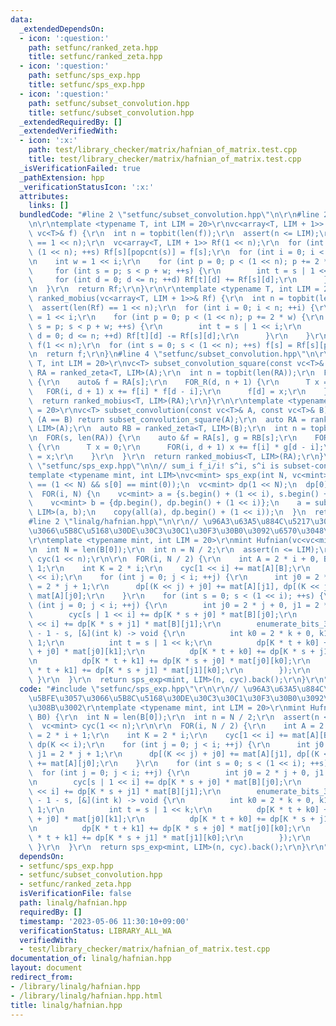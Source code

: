 ```yaml
---
data:
  _extendedDependsOn:
  - icon: ':question:'
    path: setfunc/ranked_zeta.hpp
    title: setfunc/ranked_zeta.hpp
  - icon: ':question:'
    path: setfunc/sps_exp.hpp
    title: setfunc/sps_exp.hpp
  - icon: ':question:'
    path: setfunc/subset_convolution.hpp
    title: setfunc/subset_convolution.hpp
  _extendedRequiredBy: []
  _extendedVerifiedWith:
  - icon: ':x:'
    path: test/library_checker/matrix/hafnian_of_matrix.test.cpp
    title: test/library_checker/matrix/hafnian_of_matrix.test.cpp
  _isVerificationFailed: true
  _pathExtension: hpp
  _verificationStatusIcon: ':x:'
  attributes:
    links: []
  bundledCode: "#line 2 \"setfunc/subset_convolution.hpp\"\n\r\n#line 2 \"setfunc/ranked_zeta.hpp\"\
    \n\r\ntemplate <typename T, int LIM = 20>\r\nvc<array<T, LIM + 1>> ranked_zeta(const\
    \ vc<T>& f) {\r\n  int n = topbit(len(f));\r\n  assert(n <= LIM);\r\n  assert(len(f)\
    \ == 1 << n);\r\n  vc<array<T, LIM + 1>> Rf(1 << n);\r\n  for (int s = 0; s <\
    \ (1 << n); ++s) Rf[s][popcnt(s)] = f[s];\r\n  for (int i = 0; i < n; ++i) {\r\
    \n    int w = 1 << i;\r\n    for (int p = 0; p < (1 << n); p += 2 * w) {\r\n \
    \     for (int s = p; s < p + w; ++s) {\r\n        int t = s | 1 << i;\r\n   \
    \     for (int d = 0; d <= n; ++d) Rf[t][d] += Rf[s][d];\r\n      }\r\n    }\r\
    \n  }\r\n  return Rf;\r\n}\r\n\r\ntemplate <typename T, int LIM = 20>\r\nvc<T>\
    \ ranked_mobius(vc<array<T, LIM + 1>>& Rf) {\r\n  int n = topbit(len(Rf));\r\n\
    \  assert(len(Rf) == 1 << n);\r\n  for (int i = 0; i < n; ++i) {\r\n    int w\
    \ = 1 << i;\r\n    for (int p = 0; p < (1 << n); p += 2 * w) {\r\n      for (int\
    \ s = p; s < p + w; ++s) {\r\n        int t = s | 1 << i;\r\n        for (int\
    \ d = 0; d <= n; ++d) Rf[t][d] -= Rf[s][d];\r\n      }\r\n    }\r\n  }\r\n  vc<T>\
    \ f(1 << n);\r\n  for (int s = 0; s < (1 << n); ++s) f[s] = Rf[s][popcnt(s)];\r\
    \n  return f;\r\n}\n#line 4 \"setfunc/subset_convolution.hpp\"\n\r\ntemplate <typename\
    \ T, int LIM = 20>\r\nvc<T> subset_convolution_square(const vc<T>& A) {\r\n  auto\
    \ RA = ranked_zeta<T, LIM>(A);\r\n  int n = topbit(len(RA));\r\n  FOR(s, len(RA))\
    \ {\r\n    auto& f = RA[s];\r\n    FOR_R(d, n + 1) {\r\n      T x = 0;\r\n   \
    \   FOR(i, d + 1) x += f[i] * f[d - i];\r\n      f[d] = x;\r\n    }\r\n  }\r\n\
    \  return ranked_mobius<T, LIM>(RA);\r\n}\r\n\r\ntemplate <typename T, int LIM\
    \ = 20>\r\nvc<T> subset_convolution(const vc<T>& A, const vc<T>& B) {\r\n  if\
    \ (A == B) return subset_convolution_square(A);\r\n  auto RA = ranked_zeta<T,\
    \ LIM>(A);\r\n  auto RB = ranked_zeta<T, LIM>(B);\r\n  int n = topbit(len(RA));\r\
    \n  FOR(s, len(RA)) {\r\n    auto &f = RA[s], g = RB[s];\r\n    FOR_R(d, n + 1)\
    \ {\r\n      T x = 0;\r\n      FOR(i, d + 1) x += f[i] * g[d - i];\r\n      f[d]\
    \ = x;\r\n    }\r\n  }\r\n  return ranked_mobius<T, LIM>(RA);\r\n}\r\n#line 2\
    \ \"setfunc/sps_exp.hpp\"\n\n// sum_i f_i/i! s^i, s^i is subset-convolution\n\
    template <typename mint, int LIM>\nvc<mint> sps_exp(int N, vc<mint>& s) {\n  assert(len(s)\
    \ == (1 << N) && s[0] == mint(0));\n  vc<mint> dp(1 << N);\n  dp[0] = mint(1);\n\
    \  FOR(i, N) {\n    vc<mint> a = {s.begin() + (1 << i), s.begin() + (2 << i)};\n\
    \    vc<mint> b = {dp.begin(), dp.begin() + (1 << i)};\n    a = subset_convolution<mint,\
    \ LIM>(a, b);\n    copy(all(a), dp.begin() + (1 << i));\n  }\n  return dp;\n}\n\
    #line 2 \"linalg/hafnian.hpp\"\n\r\n// \u96A3\u63A5\u884C\u5217\u306B\u5BFE\u3057\
    \u3066\u5B8C\u5168\u30DE\u30C3\u30C1\u30F3\u30B0\u3092\u6570\u3048\u308B\u3002\
    \r\ntemplate <typename mint, int LIM = 20>\r\nmint Hufnian(vc<vc<mint>>& B0) {\r\
    \n  int N = len(B[0]);\r\n  int n = N / 2;\r\n  assert(n <= LIM);\r\n  vc<mint>\
    \ cyc(1 << n);\r\n\r\n  FOR(i, N / 2) {\r\n    int A = 2 * i + 0, B = 2 * i +\
    \ 1;\r\n    int K = 2 * i;\r\n    cyc[1 << i] += mat[A][B];\r\n    vc<mint> dp(K\
    \ << i);\r\n    for (int j = 0; j < i; ++j) {\r\n      int j0 = 2 * j + 0, j1\
    \ = 2 * j + 1;\r\n      dp[(K << j) + j0] += mat[A][j1], dp[(K << j) + j1] +=\
    \ mat[A][j0];\r\n    }\r\n    for (int s = 0; s < (1 << i); ++s) {\r\n      for\
    \ (int j = 0; j < i; ++j) {\r\n        int j0 = 2 * j + 0, j1 = 2 * j + 1;\r\n\
    \        cyc[s | 1 << i] += dp[K * s + j0] * mat[B][j0];\r\n        cyc[s | 1\
    \ << i] += dp[K * s + j1] * mat[B][j1];\r\n        enumerate_bits_32((1 << i)\
    \ - 1 - s, [&](int k) -> void {\r\n          int k0 = 2 * k + 0, k1 = 2 * k +\
    \ 1;\r\n          int t = s | 1 << k;\r\n          dp[K * t + k0] += dp[K * s\
    \ + j0] * mat[j0][k1];\r\n          dp[K * t + k0] += dp[K * s + j1] * mat[j1][k1];\r\
    \n          dp[K * t + k1] += dp[K * s + j0] * mat[j0][k0];\r\n          dp[K\
    \ * t + k1] += dp[K * s + j1] * mat[j1][k0];\r\n        });\r\n      }\r\n   \
    \ }\r\n  }\r\n  return sps_exp<mint, LIM>(n, cyc).back();\r\n}\r\n"
  code: "#include \"setfunc/sps_exp.hpp\"\r\n\r\n// \u96A3\u63A5\u884C\u5217\u306B\
    \u5BFE\u3057\u3066\u5B8C\u5168\u30DE\u30C3\u30C1\u30F3\u30B0\u3092\u6570\u3048\
    \u308B\u3002\r\ntemplate <typename mint, int LIM = 20>\r\nmint Hufnian(vc<vc<mint>>&\
    \ B0) {\r\n  int N = len(B[0]);\r\n  int n = N / 2;\r\n  assert(n <= LIM);\r\n\
    \  vc<mint> cyc(1 << n);\r\n\r\n  FOR(i, N / 2) {\r\n    int A = 2 * i + 0, B\
    \ = 2 * i + 1;\r\n    int K = 2 * i;\r\n    cyc[1 << i] += mat[A][B];\r\n    vc<mint>\
    \ dp(K << i);\r\n    for (int j = 0; j < i; ++j) {\r\n      int j0 = 2 * j + 0,\
    \ j1 = 2 * j + 1;\r\n      dp[(K << j) + j0] += mat[A][j1], dp[(K << j) + j1]\
    \ += mat[A][j0];\r\n    }\r\n    for (int s = 0; s < (1 << i); ++s) {\r\n    \
    \  for (int j = 0; j < i; ++j) {\r\n        int j0 = 2 * j + 0, j1 = 2 * j + 1;\r\
    \n        cyc[s | 1 << i] += dp[K * s + j0] * mat[B][j0];\r\n        cyc[s | 1\
    \ << i] += dp[K * s + j1] * mat[B][j1];\r\n        enumerate_bits_32((1 << i)\
    \ - 1 - s, [&](int k) -> void {\r\n          int k0 = 2 * k + 0, k1 = 2 * k +\
    \ 1;\r\n          int t = s | 1 << k;\r\n          dp[K * t + k0] += dp[K * s\
    \ + j0] * mat[j0][k1];\r\n          dp[K * t + k0] += dp[K * s + j1] * mat[j1][k1];\r\
    \n          dp[K * t + k1] += dp[K * s + j0] * mat[j0][k0];\r\n          dp[K\
    \ * t + k1] += dp[K * s + j1] * mat[j1][k0];\r\n        });\r\n      }\r\n   \
    \ }\r\n  }\r\n  return sps_exp<mint, LIM>(n, cyc).back();\r\n}\r\n"
  dependsOn:
  - setfunc/sps_exp.hpp
  - setfunc/subset_convolution.hpp
  - setfunc/ranked_zeta.hpp
  isVerificationFile: false
  path: linalg/hafnian.hpp
  requiredBy: []
  timestamp: '2023-05-06 11:30:10+09:00'
  verificationStatus: LIBRARY_ALL_WA
  verifiedWith:
  - test/library_checker/matrix/hafnian_of_matrix.test.cpp
documentation_of: linalg/hafnian.hpp
layout: document
redirect_from:
- /library/linalg/hafnian.hpp
- /library/linalg/hafnian.hpp.html
title: linalg/hafnian.hpp
---
```

